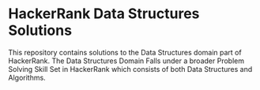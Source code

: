 # HackerRank Data Structures Solutions

This repository contains solutions to the Data Structures domain part of HackerRank. The Data Structures Domain Falls under a broader Problem Solving Skill Set in HackerRank which consists of both Data Structures and Algorithms.

